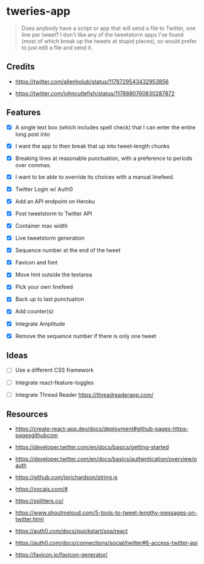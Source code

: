 # tweries-app

> Does anybody have a script or app that will send a file to Twitter, one line per tweet? I don't like any of the tweetstorm apps I've found (most of which break up the tweets at stupid places), so would prefer to just edit a file and send it.

## Credits

- https://twitter.com/allenholub/status/1178729543432953856

- https://twitter.com/johncutlefish/status/1178880760830287872

## Features

- [x] A single text box (which includes spell check) that I can enter the entire long post into

- [x] I want the app to then break that up into tweet-length chunks

- [x] Breaking lines at reasonable punctuation, with a preference to periods over commas.

- [x] I want to be able to override its choices with a manual linefeed.

- [x] Twitter Login w/ Auth0

- [x] Add an API endpoint on Heroku

- [x] Post tweetstorm to Twitter API

- [x] Container max width

- [x] Live tweetstorm generation

- [x] Sequence number at the end of the tweet

- [x] Favicon and font

- [x] Move hint outside the textarea

- [x] Pick your own linefeed

- [x] Back up to last punctuation

- [x] Add counter(s)

- [x] Integrate Amplitude

- [x] Remove the sequence number if there is only one tweet

## Ideas

- [ ] Use a different CSS framework

- [ ] Integrate react-feature-toggles

- [ ] Integrate Thread Reader https://threadreaderapp.com/

## Resources

- https://create-react-app.dev/docs/deployment#github-pages-https-pagesgithubcom

- https://developer.twitter.com/en/docs/basics/getting-started

- https://developer.twitter.com/en/docs/basics/authentication/overview/oauth

- https://github.com/jprichardson/string.js

- https://vocajs.com/#

- https://splitters.co/

- https://www.shoutmeloud.com/5-tools-to-tweet-lengthy-messages-on-twitter.html

- https://auth0.com/docs/quickstart/spa/react

- https://auth0.com/docs/connections/social/twitter#6-access-twitter-api

- https://favicon.io/favicon-generator/
